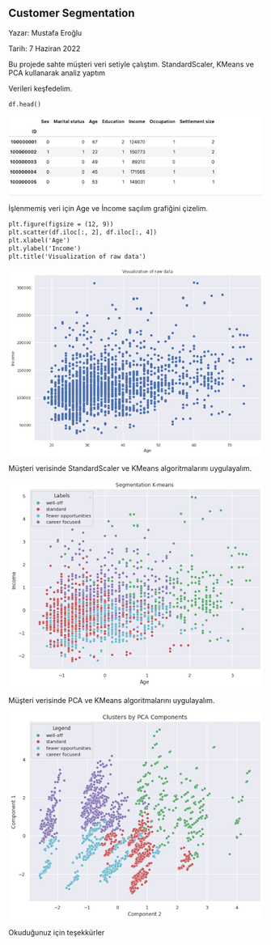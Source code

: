 
## Customer Segmentation

Yazar: Mustafa Eroğlu

Tarih: 7 Haziran 2022

<p>
Bu projede sahte müşteri veri setiyle çalıştım. StandardScaler, KMeans ve PCA kullanarak analiz yaptım
</p>

<p> Verileri keşfedelim.</p>

```
df.head()
```
![Image](https://github.com/benvekedim/machine-learning-101/blob/gh-pages/img/customerDF.png)

<p> İşlenmemiş veri için Age ve İncome saçılım grafiğini çizelim.</p>

```
plt.figure(figsize = (12, 9))
plt.scatter(df.iloc[:, 2], df.iloc[:, 4])
plt.xlabel('Age')
plt.ylabel('Income')
plt.title('Visualization of raw data')

```
![Image](https://github.com/benvekedim/machine-learning-101/blob/gh-pages/img/customer-RAW.png)

<p> Müşteri verisinde StandardScaler ve KMeans algoritmalarını uygulayalım. </p>

![Image](https://github.com/benvekedim/machine-learning-101/blob/gh-pages/img/customer-KMEANS.png)

<p>Müşteri verisinde PCA ve KMeans algoritmalarını uygulayalım. </p>

![Image](https://github.com/benvekedim/machine-learning-101/blob/gh-pages/img/customer-PCA.png)

<p>Okuduğunuz için teşekkürler </p>
